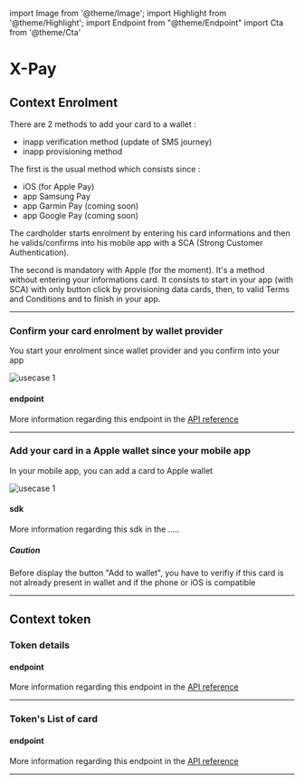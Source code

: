 import Image from '@theme/Image';
import Highlight from '@theme/Highlight';
import Endpoint from "@theme/Endpoint"
import Cta from '@theme/Cta'

# X-Pay 

## Context Enrolment

There are 2 methods to add your card to a wallet : 

- inapp verification method (update of SMS journey)
- inapp provisioning method

The first is the usual method which consists since  : 

- iOS (for Apple Pay)
- app Samsung Pay
- app Garmin Pay (coming soon)
- app Google Pay (coming soon)

The cardholder starts enrolment by entering his card informations and then he valids/confirms into his mobile app with a SCA (Strong Customer Authentication).

The second is mandatory with Apple (for the moment). It's a method without entering your informations card. It consists to start in your app (with SCA) with only button click by provisioning data cards, then, to valid Terms and Conditions and to finish in your app.

---

### Confirm your card enrolment by wallet provider

You start your enrolment since wallet provider and you confirm into your app

<Image src="docs/Card_verifWallet.png" alt="usecase 1"/>

#### endpoint

More information regarding this endpoint in the [API reference](/api/Xpay)

<Endpoint apiUrl="/v2.0/Xpay" path="/api/v2.0/token/card/{cardExternalRef}/inappverifactivation" method="post"/>

---

### Add your card in a Apple wallet since your mobile app

 In your mobile app, you can add a card to Apple wallet

<Image src="docs/Card_addWallet.png" alt="usecase 1"/>

#### sdk

More information regarding this sdk in the .....

<Highlight type="caution">

##### Caution

Before display the button "Add to wallet", you have to verifiy if this card is not already present in wallet and if the phone or iOS is compatible

</Highlight>

---

## Context token

### Token details

#### endpoint

More information regarding this endpoint in the [API reference](/api/Xpay)

<Endpoint apiUrl="/v2.0/Xpay" path="/api/v2.0/token/{tokenvalue}" method="get"/>

---

### Token's List of card

#### endpoint

More information regarding this endpoint in the [API reference](/api/Xpay)

<Endpoint apiUrl="/v2.0/Xpay" path="/api/v2.0/token/card/{cardExternalRef}" method="get"/>

---

<Cta
  context="doc"
  ui="button"
  link="/api/Xpay"
  label="Try it out"
/>
